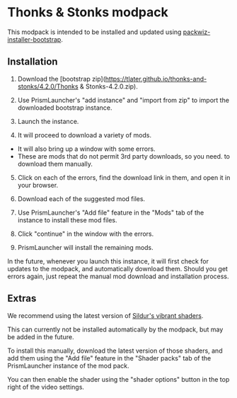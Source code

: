 # Thonks & Stonks modpack

This modpack is intended to be installed and updated using
[packwiz-installer-bootstrap](https://github.com/packwiz/packwiz-installer-bootstrap/).

## Installation

1. Download the [bootstrap zip](https://tlater.github.io/thonks-and-stonks/4.2.0/Thonks & Stonks-4.2.0.zip).

2. Use PrismLauncher's "add instance" and "import from zip" to import
   the downloaded bootstrap instance.

3. Launch the instance.

4. It will proceed to download a variety of mods.
  - It will also bring up a window with some errors.
  - These are mods that do not permit 3rd party downloads, so you need.
    to download them manually.

5. Click on each of the errors, find the download link in them, and
   open it in your browser.

6. Download each of the suggested mod files.

7. Use PrismLauncher's "Add file" feature in the "Mods" tab of the
   instance to install these mod files.

8. Click "continue" in the window with the errors.

9. PrismLauncher will install the remaining mods.

In the future, whenever you launch this instance, it will first check
for updates to the modpack, and automatically download them. Should
you get errors again, just repeat the manual mod download and
installation process.

## Extras

We recommend using the latest version of [Sildur's vibrant
shaders](https://www.curseforge.com/minecraft/customization/sildurs-vibrant-shaders).

This can currently not be installed automatically by the modpack, but
may be added in the future.

To install this manually, download the latest version of those
shaders, and add them using the "Add file" feature in the "Shader
packs" tab of the PrismLauncher instance of the mod pack.

You can then enable the shader using the "shader options" button in
the top right of the video settings.
